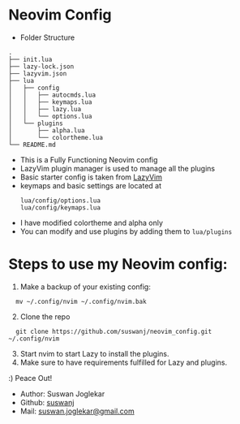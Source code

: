
# Neovim Config

* Folder Structure
```
.
├── init.lua
├── lazy-lock.json
├── lazyvim.json
├── lua
│   ├── config
│   │   ├── autocmds.lua
│   │   ├── keymaps.lua
│   │   ├── lazy.lua
│   │   └── options.lua
│   └── plugins
│       ├── alpha.lua
│       └── colortheme.lua
└── README.md
```

- This is a Fully Functioning Neovim config
- LazyVim plugin manager is used to manage all the plugins
- Basic starter config is taken from [LazyVim](https://github.com/LazyVim/LazyVim)
- keymaps and basic settings are located at
  ```
  lua/config/options.lua
  lua/config/keymaps.lua
  ```
- I have modified colortheme and alpha only
- You can modify and use plugins by adding them to
```lua/plugins```



# Steps to use my Neovim config:

1. Make a backup of your existing config:
```
  mv ~/.config/nvim ~/.config/nvim.bak
```

2. Clone the repo
```
  git clone https://github.com/suswanj/neovim_config.git ~/.config/nvim
```

3. Start nvim to start Lazy to install the plugins.
4. Make sure to have requirements fulfilled for Lazy and plugins.

:) Peace Out!


- Author: Suswan Joglekar
- Github: [suswanj](https://github.com/suswanj)
- Mail: suswan.joglekar@gmail.com
